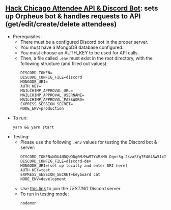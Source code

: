 ## [Hack Chicago Attendee API & Discord Bot](https://github.com/zanedb/hackchicago-api/blob/master/app.js): sets up Orpheus bot & handles requests to API (get/edit/create/delete attendees)
  - Prerequisites:
    - There must be a configured Discord bot in the proper server.
    - You must have a MongoDB database configured.
    - You must choose an AUTH_KEY to be used for API calls.
    - Then, a file called `.env` must exist in the root directory, with the following structure (and filled out values):
      ```
      DISCORD_TOKEN=
      DISCORD_CONFIG_FILE=discord
      MONGODB_URI=
      AUTH_KEY=
      MAILCHIMP_APPROVAL_URL=
      MAILCHIMP_APPROVAL_USERNAME=
      MAILCHIMP_APPROVAL_PASSWORD=
      EXPRESS_SESSION_SECRET=
      NODE_ENV=production
      ```
  - To run:
    ```
    yarn && yarn start
    ```
  - Testing:
    - Please use the following `.env` values for testing the Discord bot & server:
      ```
      DISCORD_TOKEN=NDU4NDQwODg0MzMwMTY4MzM0.Dgnr3g.2kzaSfq7E4848w51xIsV3FuZmeY
      DISCORD_CONFIG_FILE=discord-dev
      MONGODB_URI=[set up locally and enter URI here]
      AUTH_KEY=test
      EXPRESS_SESSION_SECRET=keyboard cat
      NODE_ENV=development
      ```
    - Use [this link](https://discord.gg/UE8ZMgr) to join the *TESTING* Discord server
    - To run in testing mode:
      ```
      nodemon
      ```